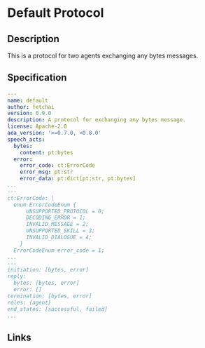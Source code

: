 # Default Protocol

## Description

This is a protocol for two agents exchanging any bytes messages.

## Specification

```yaml
---
name: default
author: fetchai
version: 0.9.0
description: A protocol for exchanging any bytes message.
license: Apache-2.0
aea_version: '>=0.7.0, <0.8.0'
speech_acts:
  bytes:
    content: pt:bytes
  error:
    error_code: ct:ErrorCode
    error_msg: pt:str
    error_data: pt:dict[pt:str, pt:bytes]
...
---
ct:ErrorCode: |
  enum ErrorCodeEnum {
      UNSUPPORTED_PROTOCOL = 0;
      DECODING_ERROR = 1;
      INVALID_MESSAGE = 2;
      UNSUPPORTED_SKILL = 3;
      INVALID_DIALOGUE = 4;
    }
  ErrorCodeEnum error_code = 1;
...
---
initiation: [bytes, error]
reply:
  bytes: [bytes, error]
  error: []
termination: [bytes, error]
roles: {agent}
end_states: [successful, failed]
...
```

## Links

